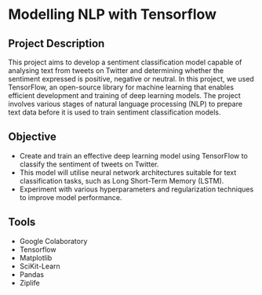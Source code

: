 # Modelling NLP with Tensorflow

## Project Description

This project aims to develop a sentiment classification model capable of analysing text from tweets on Twitter and determining whether the sentiment expressed is positive, negative or neutral. In this project, we used TensorFlow, an open-source library for machine learning that enables efficient development and training of deep learning models. The project involves various stages of natural language processing (NLP) to prepare text data before it is used to train sentiment classification models.

## Objective
- Create and train an effective deep learning model using TensorFlow to classify the sentiment of tweets on Twitter.
- This model will utilise neural network architectures suitable for text classification tasks, such as Long Short-Term Memory (LSTM).
- Experiment with various hyperparameters and regularization techniques to improve model performance.

## Tools
- Google Colaboratory
- Tensorflow
- Matplotlib
- SciKit-Learn
- Pandas
- Ziplife
